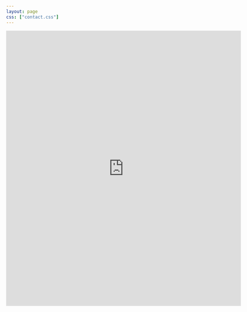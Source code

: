 ```yaml
---
layout: page
css: ["contact.css"]
---
```

<!--
<div class="col s12">
  <div class="icontain">
    <iframe src="{{site.contact_url}}">Loading...</iframe>
  </div>
</div>
-->
<iframe src="https://docs.google.com/forms/d/e/1FAIpQLScWsm-F6TS0cv5MRILwmgKkwQ5lnlDZ1DfbRq8EuI4upC5e_g/viewform?embedded=true" width="640" height="751" frameborder="0" marginheight="0" marginwidth="0">Loading...</iframe>
